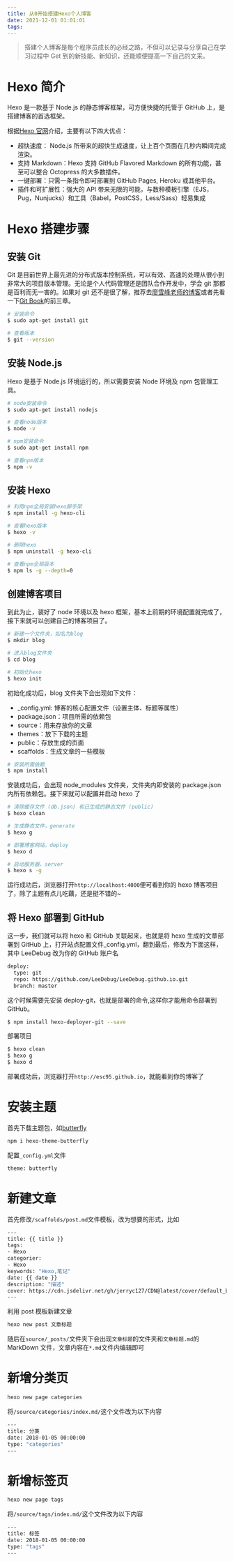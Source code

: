 ```yaml
---
title: 从0开始搭建Hexo个人博客
date: 2021-12-01 01:01:01
tags:
---
```


> 搭建个人博客是每个程序员成长的必经之路，不但可以记录与分享自己在学习过程中 Get 到的新技能、新知识，还能顺便提高一下自己的文采。

# Hexo 简介

Hexo 是一款基于 Node.js 的静态博客框架，可方便快捷的托管于 GitHub 上，是搭建博客的首选框架。

根据[Hexo 官网](https://hexo.io/zh-cn/)介绍，主要有以下四大优点：

- 超快速度： Node.js 所带来的超快生成速度，让上百个页面在几秒内瞬间完成渲染。
- 支持 Markdown：Hexo 支持 GitHub Flavored Markdown 的所有功能，甚至可以整合 Octopress 的大多数插件。
- 一键部署：只需一条指令即可部署到 GitHub Pages, Heroku 或其他平台。
- 插件和可扩展性：强大的 API 带来无限的可能，与数种模板引擎（EJS，Pug，Nunjucks）和工具（Babel，PostCSS，Less/Sass）轻易集成

# Hexo 搭建步骤

## 安装 Git

Git 是目前世界上最先进的分布式版本控制系统，可以有效、高速的处理从很小到非常大的项目版本管理。无论是个人代码管理还是团队合作开发中，学会 git 那都是百利而无一害的。如果对 git 还不是很了解，推荐去[廖雪峰老师的博客](https://www.liaoxuefeng.com/wiki/896043488029600)或者先看一下[Git Book](https://git-scm.com/book/zh/v2)的前三章。

```bash
# 安装命令
$ sudo apt-get install git

# 查看版本
$ git --version
```

## 安装 Node.js

Hexo 是基于 Node.js 环境运行的，所以需要安装 Node 环境及 npm 包管理工具。

```bash
# node安装命令
$ sudo apt-get install nodejs

# 查看node版本
$ node -v

# npm安装命令
$ sudo apt-get install npm

# 查看npm版本
$ npm -v
```

## 安装 Hexo

```bash
# 利用npm全局安装hexo脚手架
$ npm install -g hexo-cli

# 查看hexo版本
$ hexo -v

# 删除hexo
$ npm uninstall -g hexo-cli

# 查看npm全局版本
$ npm ls -g --depth=0
```

## 创建博客项目

到此为止，装好了 node 环境以及 hexo 框架，基本上前期的环境配置就完成了，接下来就可以创建自己的博客项目了。

```bash
# 新建一个文件夹，如名为blog
$ mkdir blog

# 进入blog文件夹
$ cd blog

# 初始化hexo
$ hexo init
```

初始化成功后，blog 文件夹下会出现如下文件：

- \_config.yml: 博客的核心配置文件（设置主体、标题等属性）
- package.json：项目所需的依赖包
- source：用来存放你的文章
- themes：放下下载的主题
- public：存放生成的页面
- scaffolds：生成文章的一些模板

```bash
# 安装所需依赖
$ npm install
```

安装成功后，会出现 node_modules 文件夹，文件夹内即安装的 package.json 内所有依赖包。接下来就可以配置并启动 hexo 了

```bash
# 清除缓存文件 (db.json) 和已生成的静态文件 (public)
$ hexo clean

# 生成静态文件，generate
$ hexo g

# 部署博客网站，deploy
$ hexo d

# 启动服务器，server
$ hexo s -g
```

运行成功后，浏览器打开`http://localhost:4000`便可看到你的 hexo 博客项目了，除了主题有点儿吃藕，还是挺不错的~

## 将 Hexo 部署到 GitHub

这一步，我们就可以将 hexo 和 GitHub 关联起来，也就是将 hexo 生成的文章部署到 GitHub 上，打开站点配置文件\_config.yml，翻到最后，修改为下面这样，其中 LeeDebug 改为你的 GitHub 账户名

```bash
deploy:
  type: git
  repo: https://github.com/LeeDebug/LeeDebug.github.io.git
  branch: master
```

这个时候需要先安装 deploy-git，也就是部署的命令,这样你才能用命令部署到 GitHub。

```bash
$ npm install hexo-deployer-git --save
```

部署项目

```bash
$ hexo clean
$ hexo g
$ hexo d
```

部署成功后，浏览器打开`http://esc95.github.io`，就能看到你的博客了

# 安装主题

首先下载主题包，如[butterfly](https://github.com/jerryc127/hexo-theme-butterfly)

```bash
npm i hexo-theme-butterfly
```

配置`_config.yml`文件

```bash
theme: butterfly
```

# 新建文章

首先修改`/scaffolds/post.md`文件模板，改为想要的形式，比如

```bash
---
title: {{ title }}
tags:
- Hexo
categorier:
- Hexo
keywords: "Hexo,笔记"
date: {{ date }}
description: "描述"
cover: https://cdn.jsdelivr.net/gh/jerryc127/CDN@latest/cover/default_bg.png
---
```

利用 post 模板新建文章

```bash
hexo new post 文章标题
```

随后在`source/_posts/`文件夹下会出现`文章标题`的文件夹和`文章标题.md`的 MarkDown 文件，文章内容在`*.md`文件内编辑即可

# 新增分类页

```bash
hexo new page categories
```

将`/source/categories/index.md/`这个文件改为以下内容

```bash
---
title: 分类
date: 2018-01-05 00:00:00
type: "categories"
---
```

# 新增标签页

```bash
hexo new page tags
```

将`/source/tags/index.md/`这个文件改为以下内容

```bash
---
title: 标签
date: 2018-01-05 00:00:00
type: "tags"
---
```
